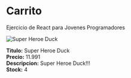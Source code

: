 # Carrito
Ejercicio de React para Jovenes Programadores

![Super Heroe Duck](https://dojiw2m9tvv09.cloudfront.net/60480/product/X_1809-07245.png?84&time=1724047840)

**Titulo:** Super Heroe Duck  
**Precio:** 11.991  
**Descripcion:** Super Heroe Duck!!!  
**Stock:** 4

